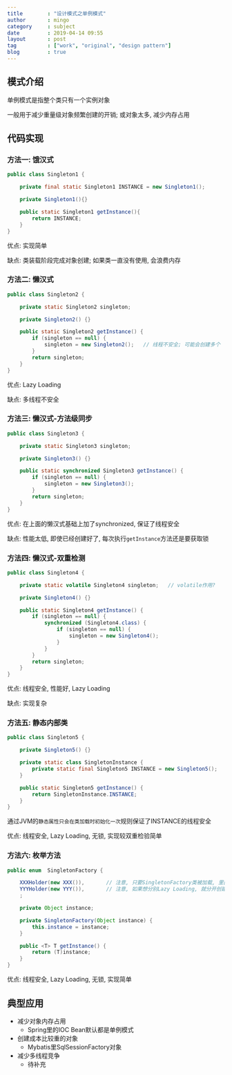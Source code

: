 ```yaml
---
title        : "设计模式之单例模式"
author       : mingo
category     : subject
date         : 2019-04-14 09:55
layout       : post
tag          : ["work", "original", "design pattern"]
blog         : true
---
```


## 模式介绍

单例模式是指整个类只有一个实例对象

一般用于减少重量级对象频繁创建的开销; 或对象太多, 减少内存占用

## 代码实现

### 方法一: 饿汉式

```java
public class Singleton1 {

    private final static Singleton1 INSTANCE = new Singleton1();

    private Singleton1(){}

    public static Singleton1 getInstance(){
        return INSTANCE;
    }
}
```

优点: 实现简单

缺点: 类装载阶段完成对象创建; 如果类一直没有使用, 会浪费内存

### 方法二: 懒汉式

```java
public class Singleton2 {

    private static Singleton2 singleton;

    private Singleton2() {}

    public static Singleton2 getInstance() {
        if (singleton == null) {
            singleton = new Singleton2();   // 线程不安全; 可能会创建多个
        }
        return singleton;
    }
}
```

优点: Lazy Loading

缺点: 多线程不安全

### 方法三: 懒汉式-方法级同步

```java
public class Singleton3 {

    private static Singleton3 singleton;

    private Singleton3() {}

    public static synchronized Singleton3 getInstance() {
        if (singleton == null) {
            singleton = new Singleton3();
        }
        return singleton;
    }
}
```

优点: 在上面的懒汉式基础上加了synchronized, 保证了线程安全

缺点: 性能太低, 即使已经创建好了, 每次执行`getInstance`方法还是要获取锁

### 方法四: 懒汉式-双重检测

```java
public class Singleton4 {

    private static volatile Singleton4 singleton;   // volatile作用?

    private Singleton4() {}

    public static Singleton4 getInstance() {
        if (singleton == null) {
            synchronized (Singleton4.class) {
                if (singleton == null) {
                    singleton = new Singleton4();
                }
            }
        }
        return singleton;
    }
}
```

优点: 线程安全, 性能好, Lazy Loading

缺点: 实现复杂

### 方法五: 静态内部类

```java
public class Singleton5 {

    private Singleton5() {}

    private static class SingletonInstance {
        private static final Singleton5 INSTANCE = new Singleton5();
    }

    public static Singleton5 getInstance() {
        return SingletonInstance.INSTANCE;
    }
}
```

通过JVM的`静态属性只会在类加载时初始化一次`规则保证了INSTANCE的线程安全

优点: 线程安全, Lazy Loading, 无锁, 实现较双重检验简单

### 方法六: 枚举方法

```java
public enum  SingletonFactory {

    XXXHolder(new XXX()),       // 注意, 只要SingletonFactory类被加载, 里面所有枚举的instance就创建了
    YYYHolder(new YYY()),       // 注意, 如果想分别Lazy Loading, 就分开创建不同的枚举工厂类
    ;

    private Object instance;

    private SingletonFactory(Object instance) {
        this.instance = instance;
    }

    public <T> T getInstance() {
        return (T)instance;
    }
}
```

优点: 线程安全, Lazy Loading, 无锁, 实现简单

## 典型应用

- 减少对象内存占用
    + Spring里的IOC Bean默认都是单例模式
- 创建成本比较重的对象
    + Mybatis里SqlSessionFactory对象
- 减少多线程竞争
    + 待补充
